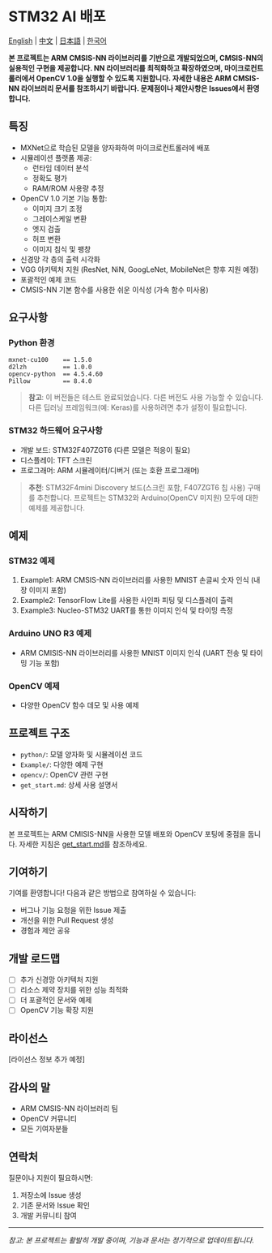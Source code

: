 # STM32 AI 배포

[English](README.md) | [中文](README_zh.md) | [日本語](README_ja.md) | [한국어](README_ko.md)

**본 프로젝트는 ARM CMSIS-NN 라이브러리를 기반으로 개발되었으며, CMSIS-NN의 실용적인 구현을 제공합니다. NN 라이브러리를 최적화하고 확장하였으며, 마이크로컨트롤러에서 OpenCV 1.0을 실행할 수 있도록 지원합니다. 자세한 내용은 ARM CMSIS-NN 라이브러리 문서를 참조하시기 바랍니다. 문제점이나 제안사항은 Issues에서 환영합니다.**

## 특징

- MXNet으로 학습된 모델을 양자화하여 마이크로컨트롤러에 배포
- 시뮬레이션 플랫폼 제공:
  - 런타임 데이터 분석
  - 정확도 평가
  - RAM/ROM 사용량 추정
- OpenCV 1.0 기본 기능 통합:
  - 이미지 크기 조정
  - 그레이스케일 변환
  - 엣지 검출
  - 허프 변환
  - 이미지 침식 및 팽창
- 신경망 각 층의 출력 시각화
- VGG 아키텍처 지원 (ResNet, NiN, GoogLeNet, MobileNet은 향후 지원 예정)
- 포괄적인 예제 코드
- CMSIS-NN 기본 함수를 사용한 쉬운 이식성 (가속 함수 미사용)

## 요구사항

### Python 환경
```
mxnet-cu100    == 1.5.0 
d2lzh          == 1.0.0
opencv-python  == 4.5.4.60
Pillow         == 8.4.0
```
> **참고**: 이 버전들은 테스트 완료되었습니다. 다른 버전도 사용 가능할 수 있습니다. 다른 딥러닝 프레임워크(예: Keras)를 사용하려면 추가 설정이 필요합니다.

### STM32 하드웨어 요구사항
- 개발 보드: STM32F407ZGT6 (다른 모델은 적응이 필요)
- 디스플레이: TFT 스크린
- 프로그래머: ARM 시뮬레이터/디버거 (또는 호환 프로그래머)

> **추천**: STM32F4mini Discovery 보드(스크린 포함, F407ZGT6 칩 사용) 구매를 추천합니다. 프로젝트는 STM32와 Arduino(OpenCV 미지원) 모두에 대한 예제를 제공합니다.

## 예제

### STM32 예제
1. Example1: ARM CMSIS-NN 라이브러리를 사용한 MNIST 손글씨 숫자 인식 (내장 이미지 포함)
2. Example2: TensorFlow Lite를 사용한 사인파 피팅 및 디스플레이 출력
3. Example3: Nucleo-STM32 UART를 통한 이미지 인식 및 타이밍 측정

### Arduino UNO R3 예제
- ARM CMISIS-NN 라이브러리를 사용한 MNIST 이미지 인식 (UART 전송 및 타이밍 기능 포함)

### OpenCV 예제
- 다양한 OpenCV 함수 데모 및 사용 예제

## 프로젝트 구조

- `python/`: 모델 양자화 및 시뮬레이션 코드
- `Example/`: 다양한 예제 구현
- `opencv/`: OpenCV 관련 구현
- `get_start.md`: 상세 사용 설명서

## 시작하기

본 프로젝트는 ARM CMISIS-NN을 사용한 모델 배포와 OpenCV 포팅에 중점을 둡니다. 자세한 지침은 [get_start.md](get_start.md)를 참조하세요.

## 기여하기

기여를 환영합니다! 다음과 같은 방법으로 참여하실 수 있습니다:
- 버그나 기능 요청을 위한 Issue 제출
- 개선을 위한 Pull Request 생성
- 경험과 제안 공유

## 개발 로드맵

- [ ] 추가 신경망 아키텍처 지원
- [ ] 리소스 제약 장치를 위한 성능 최적화
- [ ] 더 포괄적인 문서와 예제
- [ ] OpenCV 기능 확장 지원

## 라이선스

[라이선스 정보 추가 예정]

## 감사의 말

- ARM CMSIS-NN 라이브러리 팀
- OpenCV 커뮤니티
- 모든 기여자분들

## 연락처

질문이나 지원이 필요하시면:
1. 저장소에 Issue 생성
2. 기존 문서와 Issue 확인
3. 개발 커뮤니티 참여

---
*참고: 본 프로젝트는 활발히 개발 중이며, 기능과 문서는 정기적으로 업데이트됩니다.*